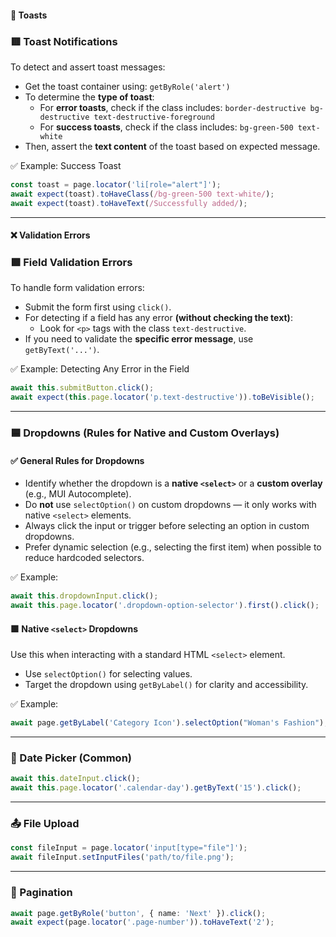 #### 🚨 **Toasts**

### 🟥 Toast Notifications

To detect and assert toast messages:

- Get the toast container using: `getByRole('alert')`
- To determine the **type of toast**:
  - For **error toasts**, check if the class includes:
    `border-destructive bg-destructive text-destructive-foreground`
  - For **success toasts**, check if the class includes:
    `bg-green-500 text-white`
- Then, assert the **text content** of the toast based on expected message.

✅ Example: Success Toast

```ts
const toast = page.locator('li[role="alert"]');
await expect(toast).toHaveClass(/bg-green-500 text-white/);
await expect(toast).toHaveText(/Successfully added/);
```

---

#### ❌ **Validation Errors**

### 🟩 Field Validation Errors

To handle form validation errors:

- Submit the form first using `click()`.
- For detecting if a field has any error **(without checking the text)**:
  - Look for `<p>` tags with the class `text-destructive`.
- If you need to validate the **specific error message**, use `getByText('...')`.

✅ Example: Detecting Any Error in the Field

```ts
await this.submitButton.click();
await expect(this.page.locator('p.text-destructive')).toBeVisible();
```

---

### 🟦 Dropdowns (Rules for Native and Custom Overlays)

#### ✅ General Rules for Dropdowns

- Identify whether the dropdown is a **native `<select>`** or a **custom overlay** (e.g., MUI Autocomplete).
- Do **not** use `selectOption()` on custom dropdowns — it only works with native `<select>` elements.
- Always click the input or trigger before selecting an option in custom dropdowns.
- Prefer dynamic selection (e.g., selecting the first item) when possible to reduce hardcoded selectors.

✅ Example:

```ts
await this.dropdownInput.click();
await this.page.locator('.dropdown-option-selector').first().click();
```

#### 🟩 Native `<select>` Dropdowns

Use this when interacting with a standard HTML `<select>` element.

- Use `selectOption()` for selecting values.
- Target the dropdown using `getByLabel()` for clarity and accessibility.

✅ Example:

```ts
await page.getByLabel('Category Icon').selectOption("Woman's Fashion");
```

---

### 📅 Date Picker (Common)

```ts
await this.dateInput.click();
await this.page.locator('.calendar-day').getByText('15').click();
```

---

### 📤 File Upload

```ts
const fileInput = page.locator('input[type="file"]');
await fileInput.setInputFiles('path/to/file.png');
```

---

### 🔁 Pagination

```ts
await page.getByRole('button', { name: 'Next' }).click();
await expect(page.locator('.page-number')).toHaveText('2');
```
